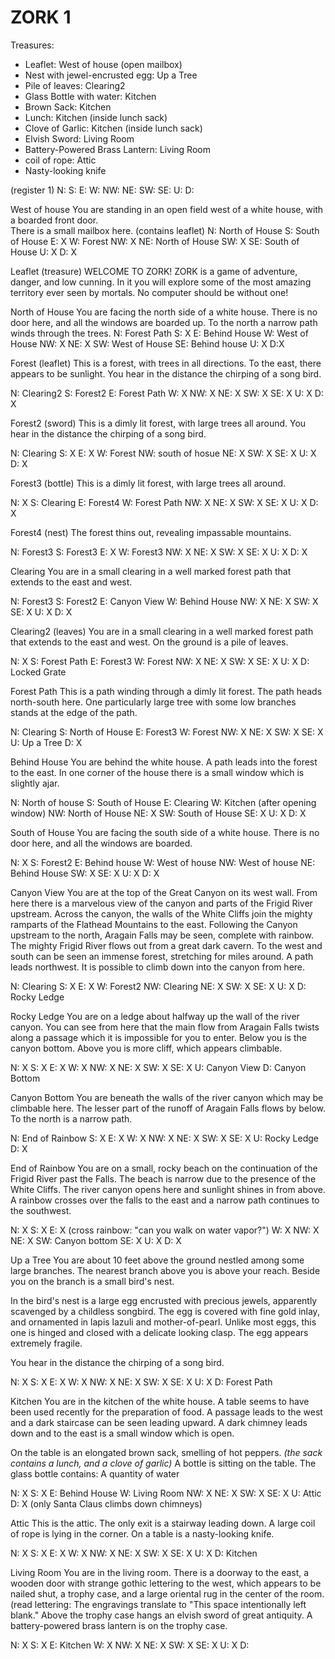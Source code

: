 # ZORK 1

Treasures:
  - Leaflet: West of house (open mailbox)
  - Nest with jewel-encrusted egg: Up a Tree
  - Pile of leaves: Clearing2
  - Glass Bottle with water: Kitchen
  - Brown Sack: Kitchen
  - Lunch: Kitchen (inside lunch sack)
  - Clove of Garlic: Kitchen (inside lunch sack)
  - Elvish Sword: Living Room
  - Battery-Powered Brass Lantern: Living Room
  - coil of rope: Attic
  - Nasty-looking knife

(register 1)
  N:
  S:
  E:
  W:
  NW:
  NE:
  SW:
  SE:
  U:
  D:

West of house
  You are standing in an open field west of a white house, with a
  boarded front door.  
  There is a small mailbox here.
    (contains leaflet)
  N: North of House
  S: South of House
  E: X
  W: Forest
  NW: X
  NE: North of House
  SW: X
  SE: South of House
  U: X
  D: X

Leaflet (treasure)
  WELCOME TO ZORK!
  ZORK is a game of adventure, danger, and low cunning. In it you will
  explore some of the most amazing territory ever seen by mortals. No
  computer should be without one!

North of House
  You are facing the north side of a white house. There is no door here,
  and all the windows are boarded up. To the north a narrow path winds
  through the trees.
  N: Forest Path
  S: X
  E: Behind House
  W: West of House
  NW: X
  NE: X
  SW: West of House
  SE: Behind house
  U: X
  D:X

Forest (leaflet)
  This is a forest, with trees in all directions. To the east, there
  appears to be sunlight.
  You hear in the distance the chirping of a song bird.

  N: Clearing2
  S: Forest2
  E: Forest Path
  W: X 
  NW: X
  NE: X
  SW: X
  SE: X
  U: X
  D: X

Forest2 (sword)
  This is a dimly lit forest, with large trees all around.
  You hear in the distance the chirping of a song bird.

  N: Clearing
  S: X
  E: X
  W: Forest
  NW: south of hosue
  NE: X
  SW: X
  SE: X
  U: X
  D: X

Forest3 (bottle)
This is a dimly lit forest, with large trees all around.

  N: X
  S: Clearing
  E: Forest4
  W: Forest Path
  NW: X
  NE: X
  SW: X
  SE: X
  U: X
  D: X

Forest4 (nest)
  The forest thins out, revealing impassable mountains.

  N: Forest3
  S: Forest3
  E: X
  W: Forest3
  NW: X
  NE: X
  SW: X
  SE: X
  U: X
  D: X


Clearing
  You are in a small clearing in a well marked forest path that
  extends to the east and west.

  N: Forest3
  S: Forest2
  E: Canyon View
  W: Behind House
  NW: X
  NE: X
  SW: X
  SE: X
  U: X
  D: X

Clearing2 (leaves)
  You are in a small clearing in a well marked forest path that
  extends to the east and west.
  On the ground is a pile of leaves.

  N: X
  S: Forest Path
  E: Forest3
  W: Forest
  NW: X
  NE: X
  SW: X
  SE: X
  U: X
  D: Locked Grate

  
Forest Path
  This is a path winding through a dimly lit forest. The path heads
  north-south here.
  One particularly large tree with some low branches stands at the edge
  of the path.

  N: Clearing
  S: North of House
  E: Forest3
  W: Forest
  NW: X
  NE: X
  SW: X
  SE: X
  U: Up a Tree
  D: X


Behind House
  You are behind the white house. A path leads into the forest to the east.
  In one corner of the house there is a small window which is slightly ajar.

  N: North of house
  S: South of House
  E: Clearing
  W: Kitchen (after opening window)
  NW: North of House
  NE: X
  SW: South of House
  SE: X
  U: X
  D: X

South of House
  You are facing the south side of a white house. There is no door
  here, and all the windows are boarded.

  N: X
  S: Forest2
  E: Behind house
  W: West of house
  NW: West of house
  NE: Behind House
  SW: X
  SE: X
  U: X
  D: X

Canyon View
  You are at the top of the Great Canyon on its west wall. From here
  there is a marvelous view of the canyon and parts of the Frigid River
  upstream. Across the canyon, the walls of the White Cliffs join the
  mighty ramparts of the Flathead Mountains to the east. Following the
  Canyon upstream to the north, Aragain Falls may be seen, complete with
  rainbow. The mighty Frigid River flows out from a great dark cavern.
  To the west and south can be seen an immense forest, stretching for
   miles around.
  A path leads northwest. 
  It is possible to climb down into the canyon from here.

  N: Clearing
  S: X
  E: X
  W: Forest2
  NW: Clearing
  NE: X
  SW: X
  SE: X
  U: X
  D: Rocky Ledge

Rocky Ledge
  You are on a ledge about halfway up the wall of the river
  canyon. You can see from here that the main flow from Aragain Falls
  twists along a passage which it is impossible for you to enter. Below
  you is the canyon bottom. Above you is more cliff, which appears
  climbable.

  N: X
  S: X
  E: X
  W: X
  NW: X
  NE: X
  SW: X
  SE: X
  U: Canyon View
  D: Canyon Bottom

Canyon Bottom
  You are beneath the walls of the river canyon which may be climbable
  here. The lesser part of the runoff of Aragain Falls flows by
  below. To the north is a narrow path.

  N: End of Rainbow
  S: X
  E: X
  W: X
  NW: X
  NE: X
  SW: X
  SE: X
  U: Rocky Ledge
  D: X

End of Rainbow
  You are on a small, rocky beach on the continuation of the Frigid
  River past the Falls. The beach is narrow due to the presence of the
   White Cliffs. The river canyon opens here and sunlight shines in from
   above. A rainbow crosses over the falls to the east and a narrow path
   continues to the southwest.

  N: X
  S: X
  E: X  (cross rainbow: "can you walk on water vapor?")
  W: X
  NW: X
  NE: X 
  SW: Canyon bottom
  SE: X
  U: X
  D: X

Up a Tree
  You are about 10 feet above the ground nestled among some large
  branches. The nearest branch above you is above your reach.
  Beside you on the branch is a small bird's nest.

  In the bird's nest is a large egg encrusted with precious jewels,
  apparently scavenged by a childless songbird. The egg is covered with
  fine gold inlay, and ornamented in lapis lazuli and
  mother-of-pearl. Unlike most eggs, this one is hinged and closed with
  a delicate looking clasp. The egg appears extremely fragile.

  You hear in the distance the chirping of a song bird.

  N: X
  S: X
  E: X
  W: X
  NW: X
  NE: X
  SW: X
  SE: X
  U: X
  D: Forest Path

Kitchen
  You are in the kitchen of the white house. A table seems to have
  been used recently for the preparation of food. A passage leads to the
  west and a dark staircase can be seen leading upward. A dark chimney
  leads down and to the east is a small window which is open.

  On the table is an elongated brown sack, smelling of hot peppers.
  _(the sack contains a lunch, and a clove of garlic)_
  A bottle is sitting on the table.
  The glass bottle contains:
    A quantity of water

  N: X
  S: X
  E: Behind House
  W: Living Room
  NW: X
  NE: X
  SW: X
  SE: X
  U: Attic
  D: X (only Santa Claus climbs down chimneys)

Attic
  This is the attic. The only exit is a stairway leading down.
  A large coil of rope is lying in the corner.
  On a table is a nasty-looking knife.

  N: X
  S: X
  E: X
  W: X
  NW: X
  NE: X
  SW: X
  SE: X
  U: X
  D: Kitchen


Living Room
  You are in the living room. There is a doorway to the east, a wooden
  door with strange gothic lettering to the west, which appears to be
  nailed shut, a trophy case, and a large oriental rug in the center of
  the room.
  (read lettering: The engravings translate to "This space
  intentionally left blank."
  Above the trophy case hangs an elvish sword of great antiquity.
  A battery-powered brass lantern is on the trophy case.

  N: X
  S: X
  E: Kitchen
  W: X
  NW: X
  NE: X
  SW: X
  SE: X
  U: X
  D: 

